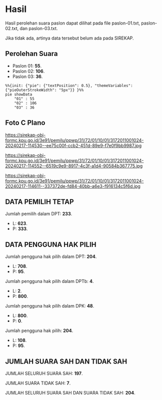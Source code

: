 # Hasil

Hasil perolehan suara paslon dapat dilihat pada file paslon-01.txt, paslon-02.txt, dan paslon-03.txt.

Jika tidak ada, artinya data tersebut belum ada pada SIREKAP.

## Perolehan Suara

 * Paslon 01: **55**.
 * Paslon 02: **106**.
 * Paslon 03: **36**.

```mermaid
%%{init: {"pie": {"textPosition": 0.5}, "themeVariables": {"pieOuterStrokeWidth": "5px"}} }%%
pie showData
    "01" : 55
    "02" : 106
    "03" : 36
```
## Foto C Plano

https://sirekap-obj-formc.kpu.go.id/3e91/pemilu/ppwp/31/72/01/10/01/3172011001024-20240217-114530--ee75c00f-ccb2-451d-89e9-f7e0f9bb9987.jpg

https://sirekap-obj-formc.kpu.go.id/3e91/pemilu/ppwp/31/72/01/10/01/3172011001024-20240217-114552--6519c9e9-8917-4c3f-a1d4-90584b367775.jpg

https://sirekap-obj-formc.kpu.go.id/3e91/pemilu/ppwp/31/72/01/10/01/3172011001024-20240217-114611--337372de-fd84-40bb-a6e3-f916134c5f6d.jpg

## DATA PEMILIH TETAP

Jumlah pemilih dalam DPT: **233**.
 * L: **623**.
 * P: **333**.

## DATA PENGGUNA HAK PILIH

Jumlah pengguna hak pilih dalam DPT: **204**.
 * L: **708**.
 * P: **95**.

Jumlah pengguna hak pilih dalam DPTb: **4**.
 * L: **2**.
 * P: **800**.

Jumlah pengguna hak pilih dalam DPK: **48**.
 * L: **800**.
 * P: **0**.

Jumlah pengguna hak pilih: **204**.
 * L: **108**.
 * P: **95**.

## JUMLAH SUARA SAH DAN TIDAK SAH

JUMLAH SELURUH SUARA SAH: **197**.

JUMLAH SUARA TIDAK SAH: **7**.

JUMLAH SELURUH SUARA SAH DAN SUARA TIDAK SAH: **204**.

